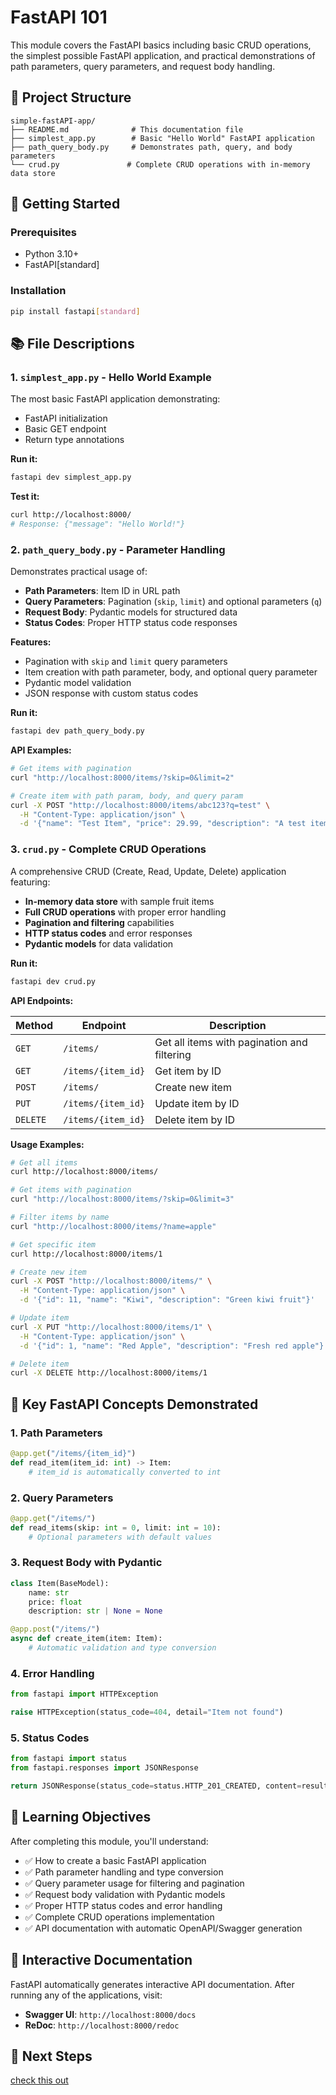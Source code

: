 # FastAPI 101

This module covers the FastAPI basics including basic CRUD operations, the simplest possible FastAPI application, and practical demonstrations of path parameters, query parameters, and request body handling.

## 📁 Project Structure

```
simple-fastAPI-app/
├── README.md              # This documentation file
├── simplest_app.py        # Basic "Hello World" FastAPI application
├── path_query_body.py     # Demonstrates path, query, and body parameters
└── crud.py               # Complete CRUD operations with in-memory data store
```

## 🚀 Getting Started

### Prerequisites

- Python 3.10+
- FastAPI[standard]

### Installation

```bash
pip install fastapi[standard]
```

## 📚 File Descriptions

### 1. `simplest_app.py` - Hello World Example

The most basic FastAPI application demonstrating:
- FastAPI initialization
- Basic GET endpoint
- Return type annotations

**Run it:**
```bash
fastapi dev simplest_app.py
```

**Test it:**
```bash
curl http://localhost:8000/
# Response: {"message": "Hello World!"}
```

### 2. `path_query_body.py` - Parameter Handling

Demonstrates practical usage of:
- **Path Parameters**: Item ID in URL path
- **Query Parameters**: Pagination (`skip`, `limit`) and optional parameters (`q`)
- **Request Body**: Pydantic models for structured data
- **Status Codes**: Proper HTTP status code responses

**Features:**
- Pagination with `skip` and `limit` query parameters
- Item creation with path parameter, body, and optional query parameter
- Pydantic model validation
- JSON response with custom status codes

**Run it:**
```bash
fastapi dev path_query_body.py
```

**API Examples:**

```bash
# Get items with pagination
curl "http://localhost:8000/items/?skip=0&limit=2"

# Create item with path param, body, and query param
curl -X POST "http://localhost:8000/items/abc123?q=test" \
  -H "Content-Type: application/json" \
  -d '{"name": "Test Item", "price": 29.99, "description": "A test item"}'
```

### 3. `crud.py` - Complete CRUD Operations

A comprehensive CRUD (Create, Read, Update, Delete) application featuring:
- **In-memory data store** with sample fruit items
- **Full CRUD operations** with proper error handling
- **Pagination and filtering** capabilities
- **HTTP status codes** and error responses
- **Pydantic models** for data validation

**Run it:**
```bash
fastapi dev crud.py
```

**API Endpoints:**

| Method | Endpoint | Description |
|--------|----------|-------------|
| `GET` | `/items/` | Get all items with pagination and filtering |
| `GET` | `/items/{item_id}` | Get item by ID |
| `POST` | `/items/` | Create new item |
| `PUT` | `/items/{item_id}` | Update item by ID |
| `DELETE` | `/items/{item_id}` | Delete item by ID |

**Usage Examples:**

```bash
# Get all items
curl http://localhost:8000/items/

# Get items with pagination
curl "http://localhost:8000/items/?skip=0&limit=3"

# Filter items by name
curl "http://localhost:8000/items/?name=apple"

# Get specific item
curl http://localhost:8000/items/1

# Create new item
curl -X POST "http://localhost:8000/items/" \
  -H "Content-Type: application/json" \
  -d '{"id": 11, "name": "Kiwi", "description": "Green kiwi fruit"}'

# Update item
curl -X PUT "http://localhost:8000/items/1" \
  -H "Content-Type: application/json" \
  -d '{"id": 1, "name": "Red Apple", "description": "Fresh red apple"}'

# Delete item
curl -X DELETE http://localhost:8000/items/1
```

## 🔧 Key FastAPI Concepts Demonstrated

### 1. **Path Parameters**
```python
@app.get("/items/{item_id}")
def read_item(item_id: int) -> Item:
    # item_id is automatically converted to int
```

### 2. **Query Parameters**
```python
@app.get("/items/")
def read_items(skip: int = 0, limit: int = 10):
    # Optional parameters with default values
```

### 3. **Request Body with Pydantic**
```python
class Item(BaseModel):
    name: str
    price: float
    description: str | None = None

@app.post("/items/")
async def create_item(item: Item):
    # Automatic validation and type conversion
```

### 4. **Error Handling**
```python
from fastapi import HTTPException

raise HTTPException(status_code=404, detail="Item not found")
```

### 5. **Status Codes**
```python
from fastapi import status
from fastapi.responses import JSONResponse

return JSONResponse(status_code=status.HTTP_201_CREATED, content=result)
```

## 🎯 Learning Objectives

After completing this module, you'll understand:

- ✅ How to create a basic FastAPI application
- ✅ Path parameter handling and type conversion
- ✅ Query parameter usage for filtering and pagination
- ✅ Request body validation with Pydantic models
- ✅ Proper HTTP status codes and error handling
- ✅ Complete CRUD operations implementation
- ✅ API documentation with automatic OpenAPI/Swagger generation

## 📖 Interactive Documentation

FastAPI automatically generates interactive API documentation. After running any of the applications, visit:

- **Swagger UI**: `http://localhost:8000/docs`
- **ReDoc**: `http://localhost:8000/redoc`

## 🚀 Next Steps

[check this out](../random-joke-using-template/README.md)